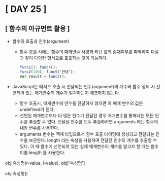 # [ DAY 25 ]



## [ 함수의 아규먼트 활용 ]



- 함수의 호출과 인수(argument)

  - 함수 호출 시에는 함수의 매개변수 사양과 리턴 값의 존재여부를 파악하여 다음과 같이 다양한 형식으로 호출하는 것이 가능하다.

    ```javascript
    func1(); func4();
    func2(100); func5(‘안녕’);
    var result = func3();
    ```

    

  

- JavaScript는 메서드 호출 시 전달되는 인수(argument)의 개수와 함수 정의 시 선언되어 있는 매개변수의 개수가 일치하는지 체크하지 않는다.
  - 함수 호출시, 매개변수에 인수를 전달하지 않으면 이 매개 변수의 값은 undefined가 된다.
  - 선언된 매개변수보다 더 많은 인수가 전달된 경우 매개변수를 통해서는 모든 인수를 추출할
    수 없다. 전달된 인수를 모두 추출하려면 arguments 라는 함수의 내장 변수를 사용한다.
  - arguments 변수는 객체 타입으로서 함수 호출 타이밍에 생성되고 전달되는 인수를 보관한다.
    length 라는 속성을 사용하여 전달된 인수의 개수를 추출할 수 있다. 이 때 함수에 선언되어
    있는 실제 매개변수의 개수를 알고자 할 때는 함수이름.length 를 사용한다.



obj.속성명(r-value, l-value), obj['속성명']

obj.속성명()